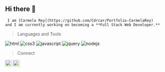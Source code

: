  ##                                                                   Hi there 👋 

```
 I am [Carmela Rey](https://github.com/Cdrcar/Portfolio-CarmelaRey) and I am currently working on becoming a **Full Stack Web Developer.**
 ```
 
 
   > Languages and Tools
   
![html](https://user-images.githubusercontent.com/117651175/227209964-1c5b8ffe-1b28-44c9-99a9-84903c4e1991.png)
![css3](https://user-images.githubusercontent.com/117651175/227210448-b57078e4-d138-4d77-ad5a-a829a4808394.png)
![javascript](https://user-images.githubusercontent.com/117651175/227210659-d32e7636-0448-4083-a258-45156edb302e.png)
![jquery](https://user-images.githubusercontent.com/117651175/227211310-0b1088b4-92b3-4c9f-847b-2778031d2b10.png)
![nodejs](https://user-images.githubusercontent.com/117651175/227211621-25435d7e-8c74-44a8-a3ac-90d3e3c7f9ca.png)

   > Connect
 
<a href="https://www.instagram.com/carmelaarey/?next=%2F/" rel="nofollow">
  <img align="left" alt="Carmela's Instagram" width="22px" src="https://raw.githubusercontent.com/hussainweb/hussainweb/main/icons/instagram.png" style="max-width: 100%;">
</a>
<a href="https://www.linkedin.com/in/carmelarey/" rel="nofollow">
  <img align="left" alt="Carmela's LinkedIN" width="22px" src="https://raw.githubusercontent.com/peterthehan/peterthehan/master/assets/linkedin.svg" style="max-width: 100%;">
</a>


<!--
**Cdrcar/Cdrcar** is a ✨ _special_ ✨ repository because its `README.md` (this file) appears on your GitHub profile.


![mailto:carmela881@outlook.com](https://user-images.githubusercontent.com/117651175/227233507-3f38f957-bfdc-41e3-8253-395abd98c036.png)

Here are some ideas to get you started:

- 🔭 I’m currently working on ...
- 🌱 I’m currently learning ...
- 👯 I’m looking to collaborate on ...
- 🤔 I’m looking for help with ...
- 💬 Ask me about ...
- 📫 How to reach me: ...
- 😄 Pronouns: ...
- ⚡ Fun fact: ...
-->
